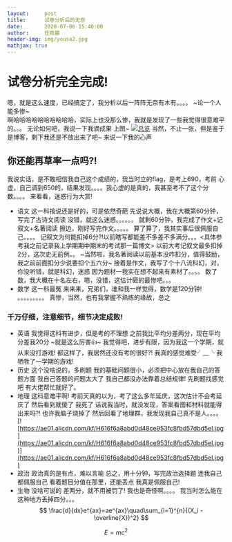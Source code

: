 ```yaml
---
layout:     post
title:      试卷分析后的无奈
date:       2020-07-06 15:40:00
author:     任雨晨
header-img: img/yousa2.jpg
mathjax: true
---
```

# 试卷分析完全完成!
嗯，就是这么速度，已经搞定了，我分析以后一阵阵无奈有木有。。。。
~论一个人能多惨~
<br>
啊哈哈哈哈哈哈哈哈哈哈，实际上也没那么惨，我就是发现了一些我觉得很意难平的。。。
无论如何吧，我说一下我滴成果
上图~
[![总览](https://img.rruu.net/image/5f01b8ad362fe)](https://img.rruu.net/image/5f01b8ad362fe)
当然，不止一张，但是鉴于是博客，剩下我还是不放出来了吧~
来说一下我的心声
## 你还能再草率一点吗?!
我说实话，是不敢相信我自己这个成绩的，我当时立的flag，是考上690，考前
心虚，自己调到650的，结果发现。。。。我心虚的是真的，我甚至考不了这个分数。。。。
来看看，迷惑行为大赏!
* 语文
这一科按说还是好的，可是依然奇葩
先说说大概，我在大概第60分钟，写完了古诗文阅读
没错，就这么迷惑。。。。。。
就剩60分钟，我完成了作文+记叙文+名著阅读
擦边，刚好写完作文。。。。。
算了算了，我其实事后很佩服自己。。。。
记叙文为何能扣掉6分?!以前瞎写都能差不多差不多满分。。。<具体参考我之前记录我上学期期中期末的考试那一篇博文>
以前大考记叙文最多扣掉2分，这次史无前例。。
~当然啦，我名著阅读以前基本没咋扣分，值得鼓励，我之前前面扣分少说要扣个五六分~
接着是作文，我写了个十八流科幻，对，你没听错，就是科幻，迷惑
因为题材一我实在想不起来有素材了。。。。
数了数，我大概在十名左右，嗯，没错，这估计砸的最惨吧。。。
* 数学 
这一科最冤
来来来，兄弟们，谁和我一样觉得，数学是120分钟!
。。。。。。。。。
真惨，当然，也有我掌握不熟练的缘故，总之
### 千万仔细，注意细节，细节决定成败!
* 英语
我觉得这科有进步，但是考的不理想
之前我比平均分差两分，现在平均分差我20分
~就是这么厉害👍~
我觉得吧，进步有限，因为我这一个学期，就从来没打游戏!
都这样了，我居然还没有考的很好?!
我真的感觉难受╯﹏╰
我牺牲了一学期的游戏!
* 历史
这个没啥说的，多刷题
我的基础问题很小，必须把中心放在我自己的答题方面
我自己答题的问题太大了
我自己都没办法靠着总结规律!
先刷题找感觉吧
有大佬帮忙就好了。
* 地理
这科意难平啊!
考前天真的以为，考了这么多年延庆，这次估计不会考延庆了
然后看到就傻了
我死了
话说我当时，就没发现，答案看图和材料就能得出来吗?!
也许我脑子烧掉了
然后回看了地理群，我发现我自己真不是人。。。。
[![https://ae01.alicdn.com/kf/H616f6a8abd0d48ce953fc8fbd57dbd5eI.jpg](https://ae01.alicdn.com/kf/H616f6a8abd0d48ce953fc8fbd57dbd5eI.jpg)](https://ae01.alicdn.com/kf/H616f6a8abd0d48ce953fc8fbd57dbd5eI.jpg)
* 政治
政治真的是有点，难以言喻
总之，用十分钟，写完政治选择题
连我自己都佩服自己
看着题目分值在那里，还能丢点
我真是佩服自己!
* 生物
没啥可说的
差两分，就不用被罚了!
我也是奇怪啊。。。。
我当时怎么能在这种地方丢掉四分。。。 
$$
\frac{d}{dx}e^{ax}=ae^{ax}\quad\sum_{i=1}^{n}{(X_i - \overline{X})^2}
$$


$$
E=mc^2
$$
